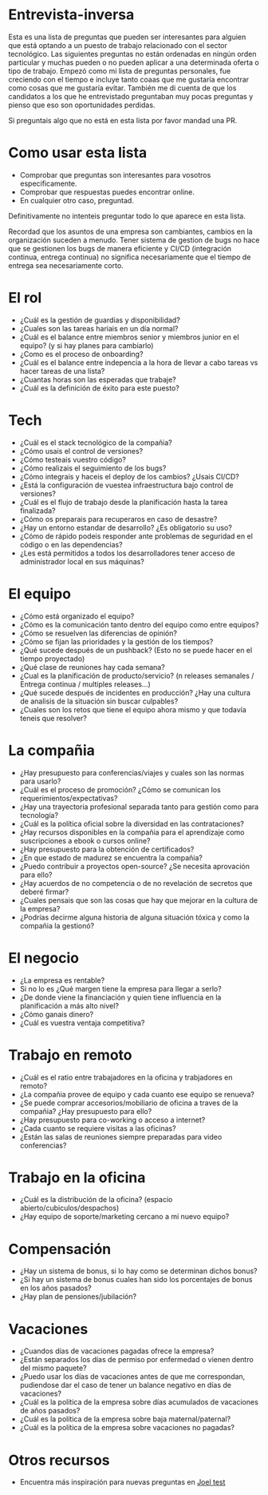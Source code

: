 # Entrevista-inversa
Esta es una lista de preguntas que pueden ser interesantes para alguien que está optando a un puesto de trabajo relacionado con el sector tecnológico. Las siguientes preguntas no están ordenadas en ningún orden particular y muchas pueden o no pueden aplicar a una determinada oferta o tipo de trabajo. Empezó como mi lista de preguntas personales, fue creciendo con el tiempo e incluye tanto coaas que me gustaría encontrar como cosas que me gustaría evitar. También me di cuenta de que los candidatos a los que he entrevistado preguntaban muy pocas preguntas y pienso que eso son oportunidades perdidas.

Si preguntais algo que no está en esta lista por favor mandad una PR.

Como usar esta lista
======
- Comprobar que preguntas son interesantes para vosotros especificamente.
- Comprobar que respuestas puedes encontrar online.
- En cualquier otro caso, preguntad.

Definitivamente no intenteis preguntar todo lo que aparece en esta lista.

Recordad que los asuntos de una empresa son cambiantes, cambios en la organización suceden a menudo. Tener sistema de gestion de bugs no hace que se gestionen los bugs de manera eficiente y CI/CD (integración continua, entrega continua) no significa necesariamente que el tiempo de entrega sea necesariamente corto.

El rol
======
- ¿Cuál es la gestión de guardias y disponibilidad?
- ¿Cuales son las tareas hariais en un día normal?
- ¿Cuál es el balance entre miembros senior y miembros junior en el equipo? (y si hay planes para cambiarlo)
- ¿Como es el proceso de onboarding?
- ¿Cuál es el balance entre indepencia a la hora de llevar a cabo tareas vs hacer tareas de una lista?
- ¿Cuantas horas son las esperadas que trabaje?
- ¿Cuál es la definición de éxito para este puesto?

Tech
======
- ¿Cuál es el stack tecnológico de la compañia?
- ¿Cómo usais el control de versiones?
- ¿Cómo testeais vuestro código?
- ¿Cómo realizais el seguimiento de los bugs?
- ¿Cómo integrais y haceis el deploy de los cambios? ¿Usais CI/CD?
- ¿Está la configuración de vuestea infraestructura bajo control de versiones?
- ¿Cuál es el flujo de trabajo desde la planificación hasta la tarea finalizada?
- ¿Cómo os preparais para recuperaros en caso de desastre?
- ¿Hay un entorno estandar de desarrollo? ¿Es obligatorio su uso?
- ¿Cómo de rápido podeis responder ante problemas de seguridad en el código o en las dependencias?
- ¿Les está permitidos a todos los desarrolladores tener acceso de administrador local en sus máquinas?

El equipo
======
- ¿Cómo está organizado el equipo?
- ¿Cómo es la comunicación tanto dentro del equipo como entre equipos?
- ¿Cómo se resuelven las diferencias de opinión?
- ¿Cómo se fijan las prioridades y la gestión de los tiempos?
- ¿Qué sucede después de un pushback? (Esto no se puede hacer en el tiempo proyectado)
- ¿Qué clase de reuniones hay cada semana?
- ¿Cual es la planificación de producto/servicio? (n releases semanales / Entrega continua / multiples releases...)
- ¿Qué sucede después de incidentes en producción? ¿Hay una cultura de analisis de la situación sin buscar culpables?
- ¿Cuales son los retos que tiene el equipo ahora mismo y que todavía teneis que resolver?

La compañia
======
- ¿Hay presupuesto para conferencias/viajes y cuales son las normas para usarlo?
- ¿Cuál es el proceso de promoción? ¿Cómo se comunican los requerimientos/expectativas?
- ¿Hay una trayectoria profesional separada tanto para gestión como para tecnología?
- ¿Cuál es la política oficial sobre la diversidad en las contrataciones?
- ¿Hay recursos disponibles en la compañia para el aprendizaje como suscripciones a ebook o cursos online?
- ¿Hay presupuesto para la obtención de certificados?
- ¿En que estado de madurez se encuentra la compañia?
- ¿Puedo contribuir a proyectos open-source? ¿Se necesita aprovación para ello?
- ¿Hay acuerdos de no competencia o de no revelación de secretos que deberé firmar?
- ¿Cuales pensais que son las cosas que hay que mejorar en la cultura de la empresa?
- ¿Podrías decirme alguna historia de alguna situación tóxica y como la compañia la gestionó?

El negocio
======
- ¿La empresa es rentable?
- Si no lo es ¿Qué margen tiene la empresa para llegar a serlo?
- ¿De donde viene la financiación y quien tiene influencia en la planificación a más alto nivel?
- ¿Cómo ganais dinero?
- ¿Cuál es vuestra ventaja competitiva?

Trabajo en remoto
======
- ¿Cuál es el ratio entre trabajadores en la oficina y trabjadores en remoto?
- ¿La compañia provee de equipo y cada cuanto ese equipo se renueva?
- ¿Se puede comprar accesorios/mobiliario de oficina a traves de la compañia? ¿Hay presupuesto para ello?
- ¿Hay presupuesto para co-working o acceso a internet?
- ¿Cada cuanto se requiere visitas a las oficinas?
- ¿Están las salas de reuniones siempre preparadas para video conferencias?

Trabajo en la oficina
======
- ¿Cuál es la distribución de la oficina? (espacio abierto/cubiculos/despachos)
- ¿Hay equipo de soporte/marketing cercano a mi nuevo equipo?

Compensación
======
- ¿Hay un sistema de bonus, si lo hay como se determinan dichos bonus?
- ¿Si hay un sistema de bonus cuales han sido los porcentajes de bonus en los años pasados?
- ¿Hay plan de pensiones/jubilación?

Vacaciones
======
- ¿Cuandos días de vacaciones pagadas ofrece la empresa?
- ¿Están separados los días de permiso por enfermedad o vienen dentro del mismo paquete?
- ¿Puedo usar los días de vacaciones antes de que me correspondan, pudiendose dar el caso de tener un balance negativo en días de vacaciones?
- ¿Cuál es la política de la empresa sobre días acumulados de vacaciones de años pasados?
- ¿Cuál es la política de la empresa sobre baja maternal/paternal?
- ¿Cuál es la política de la empresa sobre vacaciones no pagadas?

Otros recursos
======
- Encuentra más inspiración para nuevas preguntas en [Joel test](https://www.joelonsoftware.com/2000/08/09/the-joel-test-12-steps-to-better-code/)
